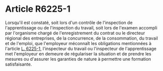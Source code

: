 # Article R6225-1

Lorsqu'il est constaté, soit lors d'un contrôle de l'inspection de l'apprentissage ou de l'inspection du travail, soit lors de l'examen accompli par l'organisme chargé de l'enregistrement du contrat ou le directeur régional des entreprises, de la concurrence, de la consommation, du travail et de l'emploi, que l'employeur méconnaît les obligations mentionnées à l'article [L. 6225-1][1], l'inspecteur du travail ou l'inspecteur de l'apprentissage met l'employeur en demeure de régulariser la situation et de prendre les mesures ou d'assurer les garanties de nature à permettre une formation satisfaisante.

 [1]: /affichCodeArticle.do?cidTexte=LEGITEXT000006072050&idArticle=LEGIARTI000006904053&dateTexte=&categorieLien=cid
